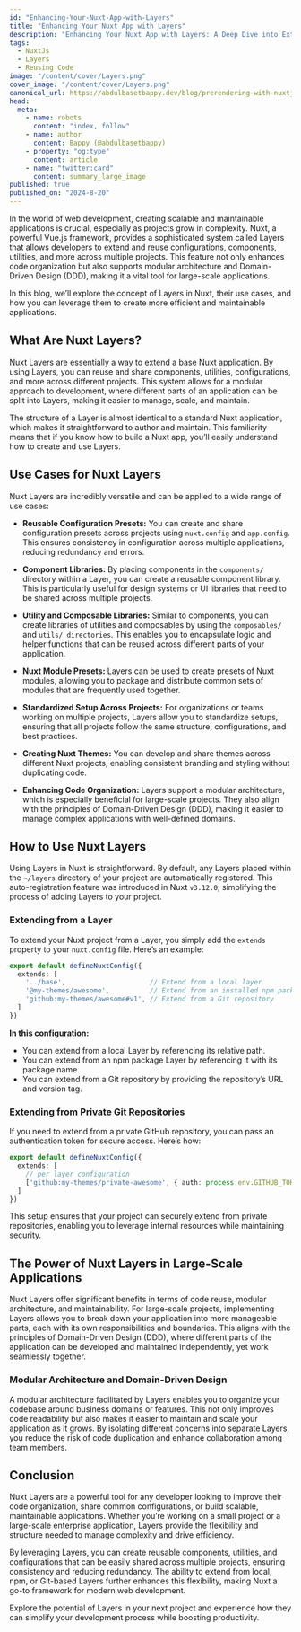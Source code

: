 ```yaml
---
id: "Enhancing-Your-Nuxt-App-with-Layers"
title: "Enhancing Your Nuxt App with Layers"
description: "Enhancing Your Nuxt App with Layers: A Deep Dive into Extending and Reusing Code"
tags:
  - NuxtJs
  - Layers
  - Reusing Code
image: "/content/cover/Layers.png"
cover_image: "/content/cover/Layers.png"
canonical_url: https://abdulbasetbappy.dev/blog/prerendering-with-nuxtjs
head:
  meta:
    - name: robots
      content: "index, follow"
    - name: author
      content: Bappy (@abdulbasetbappy)
    - property: "og:type"
      content: article
    - name: "twitter:card"
      content: summary_large_image
published: true
published_on: "2024-8-20"
---
```

In the world of web development, creating scalable and maintainable applications is crucial, especially as projects grow in complexity. Nuxt, a powerful Vue.js framework, provides a sophisticated system called Layers that allows developers to extend and reuse configurations, components, utilities, and more across multiple projects. This feature not only enhances code organization but also supports modular architecture and Domain-Driven Design (DDD), making it a vital tool for large-scale applications.

In this blog, we’ll explore the concept of Layers in Nuxt, their use cases, and how you can leverage them to create more efficient and maintainable applications.


## What Are Nuxt Layers?

Nuxt Layers are essentially a way to extend a base Nuxt application. By using Layers, you can reuse and share components, utilities, configurations, and more across different projects. This system allows for a modular approach to development, where different parts of an application can be split into Layers, making it easier to manage, scale, and maintain.

The structure of a Layer is almost identical to a standard Nuxt application, which makes it straightforward to author and maintain. This familiarity means that if you know how to build a Nuxt app, you’ll easily understand how to create and use Layers.


## Use Cases for Nuxt Layers

Nuxt Layers are incredibly versatile and can be applied to a wide range of use cases:

- **Reusable Configuration Presets:** You can create and share configuration presets across projects using `nuxt.config` and `app.config`. This ensures consistency in configuration across multiple applications, reducing redundancy and errors.

- **Component Libraries:** By placing components in the `components/` directory within a Layer, you can create a reusable component library. This is particularly useful for design systems or UI libraries that need to be shared across multiple projects.

- **Utility and Composable Libraries:** Similar to components, you can create libraries of utilities and composables by using the `composables/ `and `utils/ directories`. This enables you to encapsulate logic and helper functions that can be reused across different parts of your application.

- **Nuxt Module Presets:** Layers can be used to create presets of Nuxt modules, allowing you to package and distribute common sets of modules that are frequently used together.

- **Standardized Setup Across Projects:** For organizations or teams working on multiple projects, Layers allow you to standardize setups, ensuring that all projects follow the same structure, configurations, and best practices.

- **Creating Nuxt Themes:** You can develop and share themes across different Nuxt projects, enabling consistent branding and styling without duplicating code.

- **Enhancing Code Organization:** Layers support a modular architecture, which is especially beneficial for large-scale projects. They also align with the principles of Domain-Driven Design (DDD), making it easier to manage complex applications with well-defined domains.

## How to Use Nuxt Layers

Using Layers in Nuxt is straightforward. By default, any Layers placed within the `~/layers` directory of your project are automatically registered. This auto-registration feature was introduced in Nuxt `v3.12.0`, simplifying the process of adding Layers to your project.

### Extending from a Layer
To extend your Nuxt project from a Layer, you simply add the `extends` property to your `nuxt.config` file. Here’s an example:
```typescript
export default defineNuxtConfig({
  extends: [
    '../base',                     // Extend from a local layer
    '@my-themes/awesome',          // Extend from an installed npm package
    'github:my-themes/awesome#v1', // Extend from a Git repository
  ]
})
```
**In this configuration:**
- You can extend from a local Layer by referencing its relative path.
- You can extend from an npm package Layer by referencing it with its package name.
- You can extend from a Git repository by providing the repository’s URL and version tag.

### Extending from Private Git Repositories
If you need to extend from a private GitHub repository, you can pass an authentication token for secure access. Here’s how:
```typescript
export default defineNuxtConfig({
  extends: [
    // per layer configuration
    ['github:my-themes/private-awesome', { auth: process.env.GITHUB_TOKEN }]
  ]
})
```
This setup ensures that your project can securely extend from private repositories, enabling you to leverage internal resources while maintaining security.


## The Power of Nuxt Layers in Large-Scale Applications

Nuxt Layers offer significant benefits in terms of code reuse, modular architecture, and maintainability. For large-scale projects, implementing Layers allows you to break down your application into more manageable parts, each with its own responsibilities and boundaries. This aligns with the principles of Domain-Driven Design (DDD), where different parts of the application can be developed and maintained independently, yet work seamlessly together.

### Modular Architecture and Domain-Driven Design
A modular architecture facilitated by Layers enables you to organize your codebase around business domains or features. This not only improves code readability but also makes it easier to maintain and scale your application as it grows. By isolating different concerns into separate Layers, you reduce the risk of code duplication and enhance collaboration among team members.

## Conclusion

Nuxt Layers are a powerful tool for any developer looking to improve their code organization, share common configurations, or build scalable, maintainable applications. Whether you’re working on a small project or a large-scale enterprise application, Layers provide the flexibility and structure needed to manage complexity and drive efficiency.

By leveraging Layers, you can create reusable components, utilities, and configurations that can be easily shared across multiple projects, ensuring consistency and reducing redundancy. The ability to extend from local, npm, or Git-based Layers further enhances this flexibility, making Nuxt a go-to framework for modern web development.

Explore the potential of Layers in your next project and experience how they can simplify your development process while boosting productivity.